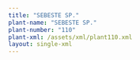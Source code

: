 ```yaml
---
title: "SEBESTE SP."
plant-name: "SEBESTE SP."
plant-number: "110"
plant-xml: /assets/xml/plant110.xml
layout: single-xml
---
```

